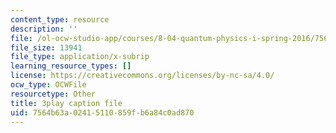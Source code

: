 ```yaml
---
content_type: resource
description: ''
file: /ol-ocw-studio-app/courses/8-04-quantum-physics-i-spring-2016/7564b63a02415110859fb6a84c0ad870_8Dxo4LPK_9w.vtt
file_size: 13941
file_type: application/x-subrip
learning_resource_types: []
license: https://creativecommons.org/licenses/by-nc-sa/4.0/
ocw_type: OCWFile
resourcetype: Other
title: 3play caption file
uid: 7564b63a-0241-5110-859f-b6a84c0ad870
---
```

